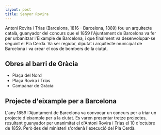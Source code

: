 ```yaml
---
layout: post
title: Senyor Rovira
---
```


Antoni Rovira i Trias (Barcelona, 1816 - Barcelona,  1889) fou un arquitecte català, guanyador del concurs que el 1859 l'Ajuntament de Barcelona va fer per urbanitzar l'Eixample de Barcelona, i que finalment va desenvolupar-se seguint el Pla Cerdà. Va ser regidor, diputat i arquitecte municipal de Barcelona i va crear el cos de bombers de la ciutat.

## Obres al barri de Gràcia

* Plaça del Nord
* Plaça Rovira i Trias
* Campanar de Gràcia

## Projecte d'eixample per a Barcelona

L'any 1859 l'Ajuntament de Barcelona va convocar un concurs per a triar un projecte d'eixample per a la ciutat. Es varen presentar tretze projectes, resultant guanyador per unanimitat el d'Antoni Rovira i Trias el 10 d'octubre de 1859. Però des del ministeri s'ordenà l'execució del Pla Cerdà.
